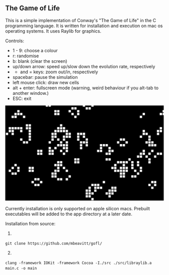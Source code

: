 ## The Game of Life

This is a simple implementation of Conway's "The Game of Life" in the C programming language.
It is written for installation and execution on mac os operating systems.
It uses Raylib for graphics.

Controls:
- 1 - 9: choose a colour
- r: randomise
- b: blank (clear the screen)
- up/down arrow: speed up/slow down the evolution rate, respectively
- - and = keys: zoom out/in, respectively
- spacebar: pause the simulation
- left mouse click: draw new cells
- alt + enter: fullscreen mode (warning, weird behaviour if you alt-tab to another window.)
- ESC: exit

![the game running](https://github.com/mbeavitt/gofl/blob/main/assets/game_running.png?raw=true)

Currently installation is only supported on apple silicon macs. Prebuilt executables will be added
to the app directory at a later date.

Installation from source:

1)
`git clone https://github.com/mbeavitt/gofl/`

2)
`clang -framework IOKit -framework Cocoa -I./src ./src/libraylib.a main.c -o main`
